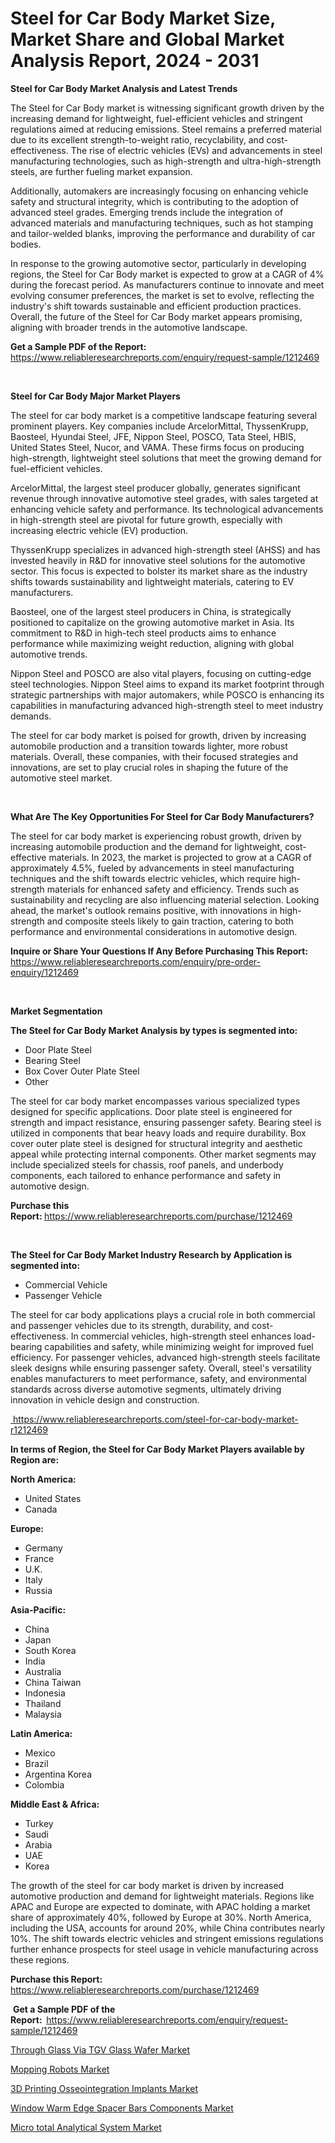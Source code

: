 <p><h1>Steel for Car Body Market Size, Market Share and Global Market Analysis Report, 2024 - 2031</h1></p><p><strong>Steel for Car Body Market Analysis and Latest Trends</strong></p>
<p><p>The Steel for Car Body market is witnessing significant growth driven by the increasing demand for lightweight, fuel-efficient vehicles and stringent regulations aimed at reducing emissions. Steel remains a preferred material due to its excellent strength-to-weight ratio, recyclability, and cost-effectiveness. The rise of electric vehicles (EVs) and advancements in steel manufacturing technologies, such as high-strength and ultra-high-strength steels, are further fueling market expansion. </p><p>Additionally, automakers are increasingly focusing on enhancing vehicle safety and structural integrity, which is contributing to the adoption of advanced steel grades. Emerging trends include the integration of advanced materials and manufacturing techniques, such as hot stamping and tailor-welded blanks, improving the performance and durability of car bodies. </p><p>In response to the growing automotive sector, particularly in developing regions, the Steel for Car Body market is expected to grow at a CAGR of 4% during the forecast period. As manufacturers continue to innovate and meet evolving consumer preferences, the market is set to evolve, reflecting the industry's shift towards sustainable and efficient production practices. Overall, the future of the Steel for Car Body market appears promising, aligning with broader trends in the automotive landscape.</p></p>
<p><strong>Get a Sample PDF of the Report:&nbsp;</strong> <a href="https://www.reliableresearchreports.com/enquiry/request-sample/1212469?utm_campaign=6&utm_medium=2&utm_source=Github&utm_content=ia&utm_term=06102024&utm_id=steel-for-car-body">https://www.reliableresearchreports.com/enquiry/request-sample/1212469</a></p>
<p>&nbsp;</p>
<p><strong>Steel for Car Body Major Market Players</strong></p>
<p><p>The steel for car body market is a competitive landscape featuring several prominent players. Key companies include ArcelorMittal, ThyssenKrupp, Baosteel, Hyundai Steel, JFE, Nippon Steel, POSCO, Tata Steel, HBIS, United States Steel, Nucor, and VAMA. These firms focus on producing high-strength, lightweight steel solutions that meet the growing demand for fuel-efficient vehicles.</p><p>ArcelorMittal, the largest steel producer globally, generates significant revenue through innovative automotive steel grades, with sales targeted at enhancing vehicle safety and performance. Its technological advancements in high-strength steel are pivotal for future growth, especially with increasing electric vehicle (EV) production.</p><p>ThyssenKrupp specializes in advanced high-strength steel (AHSS) and has invested heavily in R&D for innovative steel solutions for the automotive sector. This focus is expected to bolster its market share as the industry shifts towards sustainability and lightweight materials, catering to EV manufacturers.</p><p>Baosteel, one of the largest steel producers in China, is strategically positioned to capitalize on the growing automotive market in Asia. Its commitment to R&D in high-tech steel products aims to enhance performance while maximizing weight reduction, aligning with global automotive trends.</p><p>Nippon Steel and POSCO are also vital players, focusing on cutting-edge steel technologies. Nippon Steel aims to expand its market footprint through strategic partnerships with major automakers, while POSCO is enhancing its capabilities in manufacturing advanced high-strength steel to meet industry demands.</p><p>The steel for car body market is poised for growth, driven by increasing automobile production and a transition towards lighter, more robust materials. Overall, these companies, with their focused strategies and innovations, are set to play crucial roles in shaping the future of the automotive steel market.</p></p>
<p>&nbsp;</p>
<p><strong>What Are The Key Opportunities For Steel for Car Body Manufacturers?</strong></p>
<p><p>The steel for car body market is experiencing robust growth, driven by increasing automobile production and the demand for lightweight, cost-effective materials. In 2023, the market is projected to grow at a CAGR of approximately 4.5%, fueled by advancements in steel manufacturing techniques and the shift towards electric vehicles, which require high-strength materials for enhanced safety and efficiency. Trends such as sustainability and recycling are also influencing material selection. Looking ahead, the market's outlook remains positive, with innovations in high-strength and composite steels likely to gain traction, catering to both performance and environmental considerations in automotive design.</p></p>
<p><strong>Inquire or Share Your Questions If Any Before Purchasing This Report:</strong> <a href="https://www.reliableresearchreports.com/enquiry/pre-order-enquiry/1212469?utm_campaign=6&utm_medium=2&utm_source=Github&utm_content=ia&utm_term=06102024&utm_id=steel-for-car-body">https://www.reliableresearchreports.com/enquiry/pre-order-enquiry/1212469</a></p>
<p>&nbsp;</p>
<p><strong>Market Segmentation</strong></p>
<p><strong>The Steel for Car Body Market Analysis by types is segmented into:</strong></p>
<p><ul><li>Door Plate Steel</li><li>Bearing Steel</li><li>Box Cover Outer Plate Steel</li><li>Other</li></ul></p>
<p><p>The steel for car body market encompasses various specialized types designed for specific applications. Door plate steel is engineered for strength and impact resistance, ensuring passenger safety. Bearing steel is utilized in components that bear heavy loads and require durability. Box cover outer plate steel is designed for structural integrity and aesthetic appeal while protecting internal components. Other market segments may include specialized steels for chassis, roof panels, and underbody components, each tailored to enhance performance and safety in automotive design.</p></p>
<p><strong>Purchase this Report:&nbsp;</strong><a href="https://www.reliableresearchreports.com/purchase/1212469?utm_campaign=6&utm_medium=2&utm_source=Github&utm_content=ia&utm_term=06102024&utm_id=steel-for-car-body">https://www.reliableresearchreports.com/purchase/1212469</a></p>
<p>&nbsp;</p>
<p><strong>The Steel for Car Body Market Industry Research by Application is segmented into:</strong></p>
<p><ul><li>Commercial Vehicle</li><li>Passenger Vehicle</li></ul></p>
<p><p>The steel for car body applications plays a crucial role in both commercial and passenger vehicles due to its strength, durability, and cost-effectiveness. In commercial vehicles, high-strength steel enhances load-bearing capabilities and safety, while minimizing weight for improved fuel efficiency. For passenger vehicles, advanced high-strength steels facilitate sleek designs while ensuring passenger safety. Overall, steel's versatility enables manufacturers to meet performance, safety, and environmental standards across diverse automotive segments, ultimately driving innovation in vehicle design and construction.</p></p>
<p><a href="https://www.reliableresearchreports.com/steel-for-car-body-market-r1212469?utm_campaign=6&utm_medium=2&utm_source=Github&utm_content=ia&utm_term=06102024&utm_id=steel-for-car-body">&nbsp;https://www.reliableresearchreports.com/steel-for-car-body-market-r1212469</a></p>
<p><strong>In terms of Region, the Steel for Car Body Market Players available by Region are:</strong></p>
<p>
    <p> <strong> North America: </strong>
        <ul>
            <li>United States</li>
            <li>Canada</li>
        </ul>
        </p> 
    <p> <strong> Europe: </strong>
        <ul>
            <li>Germany</li>
            <li>France</li>
            <li>U.K.</li>
            <li>Italy</li>
            <li>Russia</li>
        </ul>
        </p> 
    <p> <strong> Asia-Pacific: </strong>
        <ul>
            <li>China</li>
            <li>Japan</li>
            <li>South Korea</li>
            <li>India</li>
            <li>Australia</li>
            <li>China Taiwan</li>
            <li>Indonesia</li>
            <li>Thailand</li>
            <li>Malaysia</li>
        </ul>
        </p> 
    <p> <strong> Latin America: </strong>
        <ul>
            <li>Mexico</li>
            <li>Brazil</li>
            <li>Argentina Korea</li>
            <li>Colombia</li>
        </ul>
        </p> 
    <p> <strong> Middle East & Africa: </strong>
        <ul>
            <li>Turkey</li>
            <li>Saudi</li>
            <li>Arabia</li>
            <li>UAE</li>
            <li>Korea</li>
        </ul>
    </p>
    </p>
<p><p>The growth of the steel for car body market is driven by increased automotive production and demand for lightweight materials. Regions like APAC and Europe are expected to dominate, with APAC holding a market share of approximately 40%, followed by Europe at 30%. North America, including the USA, accounts for around 20%, while China contributes nearly 10%. The shift towards electric vehicles and stringent emissions regulations further enhance prospects for steel usage in vehicle manufacturing across these regions.</p></p>
<p><strong>Purchase this Report: </strong><a href="https://www.reliableresearchreports.com/purchase/1212469?utm_campaign=6&utm_medium=2&utm_source=Github&utm_content=ia&utm_term=06102024&utm_id=steel-for-car-body">https://www.reliableresearchreports.com/purchase/1212469</a></p>
<p>&nbsp;<strong>Get a Sample PDF of the Report:&nbsp;&nbsp;</strong><a href="https://www.reliableresearchreports.com/enquiry/request-sample/1212469?utm_campaign=6&utm_medium=2&utm_source=Github&utm_content=ia&utm_term=06102024&utm_id=steel-for-car-body">https://www.reliableresearchreports.com/enquiry/request-sample/1212469</a></p>
<p><strong></strong></p>
<p><p><a href="https://issuu.com/reportprime-2/docs/through-glass-via-tgv-glass-wafer-m_419e6dc9a31ee2?utm_campaign=6&utm_medium=2&utm_source=Github&utm_content=ia&utm_term=06102024&utm_id=steel-for-car-body">Through Glass Via TGV Glass Wafer Market</a></p><p><a href="https://www.linkedin.com/pulse/analyzing-mopping-robots-market-dynamics-growth-drivers-x3fne?utm_campaign=6&utm_medium=2&utm_source=Github&utm_content=ia&utm_term=06102024&utm_id=steel-for-car-body">Mopping Robots Market</a></p><p><a href="https://github.com/AshrafKhan865/Market-Research-Report-List-1/blob/main/3d-printing-osseointegration-implants-market.md?utm_campaign=6&utm_medium=2&utm_source=Github&utm_content=ia&utm_term=06102024&utm_id=steel-for-car-body">3D Printing Osseointegration Implants Market</a></p><p><a href="https://github.com/MaryNelson695/Market-Research-Report-List-1/blob/main/window-warm-edge-spacer-bars-components-market.md?utm_campaign=6&utm_medium=2&utm_source=Github&utm_content=ia&utm_term=06102024&utm_id=steel-for-car-body">Window Warm Edge Spacer Bars Components Market</a></p><p><a href="https://issuu.com/reportprime-2/docs/micro-total-analytical-system-marke_ed956361af2531?utm_campaign=6&utm_medium=2&utm_source=Github&utm_content=ia&utm_term=06102024&utm_id=steel-for-car-body">Micro total Analytical System Market</a></p></p>